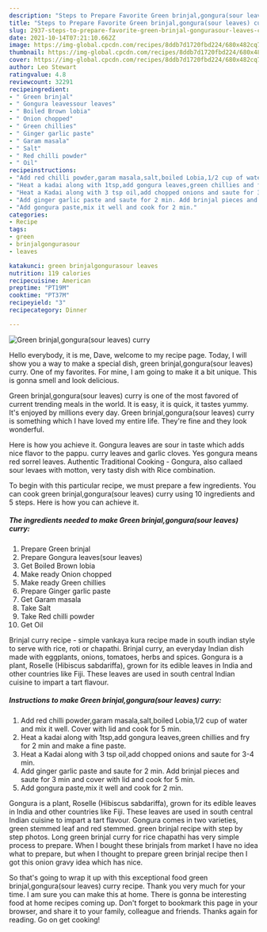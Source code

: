 ```yaml
---
description: "Steps to Prepare Favorite Green brinjal,gongura(sour leaves) curry"
title: "Steps to Prepare Favorite Green brinjal,gongura(sour leaves) curry"
slug: 2937-steps-to-prepare-favorite-green-brinjal-gongurasour-leaves-curry
date: 2021-10-14T07:21:10.662Z
image: https://img-global.cpcdn.com/recipes/8ddb7d1720fbd224/680x482cq70/green-brinjalgongurasour-leaves-curry-recipe-main-photo.jpg
thumbnail: https://img-global.cpcdn.com/recipes/8ddb7d1720fbd224/680x482cq70/green-brinjalgongurasour-leaves-curry-recipe-main-photo.jpg
cover: https://img-global.cpcdn.com/recipes/8ddb7d1720fbd224/680x482cq70/green-brinjalgongurasour-leaves-curry-recipe-main-photo.jpg
author: Leo Stewart
ratingvalue: 4.8
reviewcount: 32291
recipeingredient:
- " Green brinjal"
- " Gongura leavessour leaves"
- " Boiled Brown lobia"
- " Onion chopped"
- " Green chillies"
- " Ginger garlic paste"
- " Garam masala"
- " Salt"
- " Red chilli powder"
- " Oil"
recipeinstructions:
- "Add red chilli powder,garam masala,salt,boiled Lobia,1/2 cup of water and mix it well. Cover with lid and cook for 5 min."
- "Heat a kadai along with 1tsp,add gongura leaves,green chillies and fry for 2 min and make a fine paste."
- "Heat a Kadai along with 3 tsp oil,add chopped onions and saute for 3-4 min."
- "Add ginger garlic paste and saute for 2 min. Add brinjal pieces and saute for 3 min and cover with lid and cook for 5 min."
- "Add gongura paste,mix it well and cook for 2 min."
categories:
- Recipe
tags:
- green
- brinjalgongurasour
- leaves

katakunci: green brinjalgongurasour leaves 
nutrition: 119 calories
recipecuisine: American
preptime: "PT19M"
cooktime: "PT37M"
recipeyield: "3"
recipecategory: Dinner

---
```



![Green brinjal,gongura(sour leaves) curry](https://img-global.cpcdn.com/recipes/8ddb7d1720fbd224/680x482cq70/green-brinjalgongurasour-leaves-curry-recipe-main-photo.jpg)

Hello everybody, it is me, Dave, welcome to my recipe page. Today, I will show you a way to make a special dish, green brinjal,gongura(sour leaves) curry. One of my favorites. For mine, I am going to make it a bit unique. This is gonna smell and look delicious.

Green brinjal,gongura(sour leaves) curry is one of the most favored of current trending meals in the world. It is easy, it is quick, it tastes yummy. It's enjoyed by millions every day. Green brinjal,gongura(sour leaves) curry is something which I have loved my entire life. They're fine and they look wonderful.

Here is how you achieve it. Gongura leaves are sour in taste which adds nice flavor to the pappu. curry leaves and garlic cloves. Yes gongura means red sorrel leaves. Authentic Traditional Cooking - Gongura, also callaed sour levaes with motton, very tasty dish with Rice combination.


To begin with this particular recipe, we must prepare a few ingredients. You can cook green brinjal,gongura(sour leaves) curry using 10 ingredients and 5 steps. Here is how you can achieve it.

<!--inarticleads1-->

##### The ingredients needed to make Green brinjal,gongura(sour leaves) curry:

1. Prepare  Green brinjal
1. Prepare  Gongura leaves(sour leaves)
1. Get  Boiled Brown lobia
1. Make ready  Onion chopped
1. Make ready  Green chillies
1. Prepare  Ginger garlic paste
1. Get  Garam masala
1. Take  Salt
1. Take  Red chilli powder
1. Get  Oil


Brinjal curry recipe - simple vankaya kura recipe made in south indian style to serve with rice, roti or chapathi. Brinjal curry, an everyday Indian dish made with eggplants, onions, tomatoes, herbs and spices. Gongura is a plant, Roselle (Hibiscus sabdariffa), grown for its edible leaves in India and other countries like Fiji. These leaves are used in south central Indian cuisine to impart a tart flavour. 

<!--inarticleads2-->

##### Instructions to make Green brinjal,gongura(sour leaves) curry:

1. Add red chilli powder,garam masala,salt,boiled Lobia,1/2 cup of water and mix it well. Cover with lid and cook for 5 min.
1. Heat a kadai along with 1tsp,add gongura leaves,green chillies and fry for 2 min and make a fine paste.
1. Heat a Kadai along with 3 tsp oil,add chopped onions and saute for 3-4 min.
1. Add ginger garlic paste and saute for 2 min. Add brinjal pieces and saute for 3 min and cover with lid and cook for 5 min.
1. Add gongura paste,mix it well and cook for 2 min.


Gongura is a plant, Roselle (Hibiscus sabdariffa), grown for its edible leaves in India and other countries like Fiji. These leaves are used in south central Indian cuisine to impart a tart flavour. Gongura comes in two varieties, green stemmed leaf and red stemmed. green brinjal recipe with step by step photos. Long green brinjal curry for rice chapathi has very simple process to prepare. When I bought these brinjals from market I have no idea what to prepare, but when I thought to prepare green brinjal recipe then I got this onion gravy idea which has nice. 

So that's going to wrap it up with this exceptional food green brinjal,gongura(sour leaves) curry recipe. Thank you very much for your time. I am sure you can make this at home. There is gonna be interesting food at home recipes coming up. Don't forget to bookmark this page in your browser, and share it to your family, colleague and friends. Thanks again for reading. Go on get cooking!
